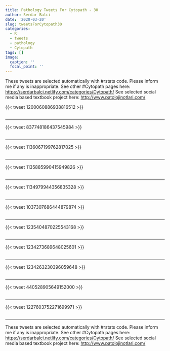 ```yaml
---
title: Pathology Tweets For Cytopath - 30
author: Serdar Balci
date: '2020-03-20'
slug: tweetsForCytopath30
categories:
  - R
  - tweets
  - pathology
  - Cytopath
tags: []
image:
  caption: ''
  focal_point: ''
---
```



These tweets are selected automatically with #rstats code. Please inform me if any is inappropriate.
See other #Cytopath pages here: https://serdarbalci.netlify.com/categories/Cytopath/ 
See selected social media based textbook project here: http://www.patolojinotlari.com/

{{< tweet 1200060886938816512 >}}
<br>
<br>
<hr>
{{< tweet 837748186437545984 >}}
<br>
<br>
<hr>
{{< tweet 1136067199762817025 >}}
<br>
<br>
<hr>
{{< tweet 1135885990415949826 >}}
<br>
<br>
<hr>
{{< tweet 1134979944356835328 >}}
<br>
<br>
<hr>
{{< tweet 1037307686444879874 >}}
<br>
<br>
<hr>
{{< tweet 1235404870225543168 >}}
<br>
<br>
<hr>
{{< tweet 1234273689648025601 >}}
<br>
<br>
<hr>
{{< tweet 1234263230396059648 >}}
<br>
<br>
<hr>
{{< tweet 440528905649152000 >}}
<br>
<br>
<hr>
{{< tweet 1227603752271699971 >}}
<br>
<br>
<hr>


These tweets are selected automatically with #rstats code. Please inform me if any is inappropriate.
See other #Cytopath pages here: https://serdarbalci.netlify.com/categories/Cytopath/ 
See selected social media based textbook project here: http://www.patolojinotlari.com/
